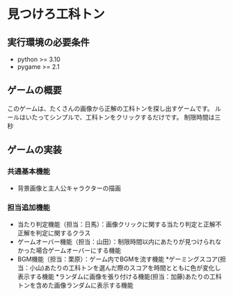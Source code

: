 # 見つけろ工科トン

## 実行環境の必要条件
* python >= 3.10
* pygame >= 2.1

## ゲームの概要
このゲームは、たくさんの画像から正解の工科トンを探し出すゲームです。
ルールはいたってシンプルで、工科トンをクリックするだけです。
制限時間は三秒

## ゲームの実装
### 共通基本機能
* 背景画像と主人公キャラクターの描画

### 担当追加機能
* 当たり判定機能（担当：日馬）：画像クリックに関する当たり判定と正解不正解を判定に関するクラス
* ゲームオーバー機能（担当：山田）：制限時間以内にあたりが見つけられなかった場合ゲームオーバーにする機能
* BGM機能（担当：栗原）：ゲーム内でBGMを流す機能
*ゲーミングスコア(担当：小山)あたりの工科トンを選んだ際のスコアを時間とともに色が変化し表示する機能
*ランダムに画像を張り付ける機能(担当：加藤)あたりの工科トンを含めた画像ランダムに表示する機能

